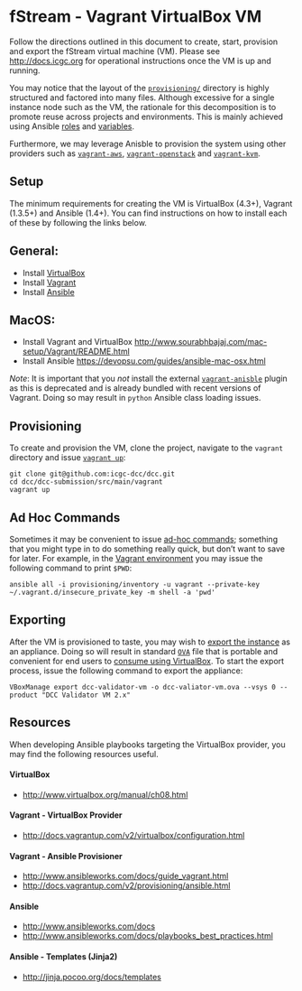 fStream - Vagrant VirtualBox VM
===

Follow the directions outlined in this document to create, start, provision and export the fStream virtual machine (VM). Please see http://docs.icgc.org for operational instructions once the VM is up and running.

You may notice that the layout of the [`provisioning/`](provisioning) directory is highly structured and factored into many files. Although excessive for a single instance node such as the VM, the rationale for this decomposition is to promote reuse across projects and environments. This is mainly achieved using Ansible [roles](http://www.ansibleworks.com/docs/playbooks_roles.html) and [variables](http://www.ansibleworks.com/docs/playbooks_variables.html).

Furthermore, we may leverage Anisble to provision the system using other providers such as [`vagrant-aws`](https://github.com/mitchellh/vagrant-aws), [`vagrant-openstack`](https://github.com/cloudbau/vagrant-openstack-plugin) and [`vagrant-kvm`](https://github.com/adrahon/vagrant-kvm).

Setup
---
The minimum requirements for creating the VM is VirtualBox (4.3+), Vagrant (1.3.5+) and Ansible (1.4+). You can find instructions on how to install each of these by following the links below.

## General:

- Install [VirtualBox](https://www.virtualbox.org/wiki/Downloads)
- Install [Vagrant](http://downloads.vagrantup.com)
- Install [Ansible](http://www.ansibleworks.com/docs/intro_installation.html)

## MacOS:

- Install Vagrant and VirtualBox http://www.sourabhbajaj.com/mac-setup/Vagrant/README.html
- Install Ansible https://devopsu.com/guides/ansible-mac-osx.html

*Note*: It is important that you _not_ install the external [`vagrant-anisble`](https://github.com/dsander/vagrant-ansible) plugin as this is deprecated and is already bundled with recent versions of Vagrant. Doing so may result in `python` Ansible class loading issues.

Provisioning
---
To create and provision the VM, clone the project, navigate to the `vagrant` directory and issue [`vagrant up`](http://docs.vagrantup.com/v2/cli/up.html):
 
 	git clone git@github.com:icgc-dcc/dcc.git
 	cd dcc/dcc-submission/src/main/vagrant
	vagrant up

Ad Hoc Commands
---
Sometimes it may be convenient to issue [ad-hoc commands](http://www.ansibleworks.com/docs/intro_adhoc.html); something that you might type in to do something really quick, but don’t want to save for later. For example, in the [Vagrant environment](http://www.ansibleworks.com/docs/guide_vagrant.html#id5) you may issue the following command to print `$PWD`:

	ansible all -i provisioning/inventory -u vagrant --private-key ~/.vagrant.d/insecure_private_key -m shell -a 'pwd'

Exporting
---
After the VM is provisioned to taste, you may wish to [export the instance](https://www.virtualbox.org/manual/ch08.html#vboxmanage-export) as an appliance. Doing so will result in standard [`OVA`](http://en.wikipedia.org/wiki/Open_Virtualization_Format) file that is portable and convenient for end users to [consume using VirtualBox](https://www.virtualbox.org/manual/ch01.html#ovf). To start the export process, issue the following command to export the appliance:

	VBoxManage export dcc-validator-vm -o dcc-valiator-vm.ova --vsys 0 --product "DCC Validator VM 2.x"

Resources
---
When developing Ansible playbooks targeting the VirtualBox provider, you may find the following resources useful.

#### VirtualBox
- http://www.virtualbox.org/manual/ch08.html

#### Vagrant - VirtualBox Provider
- http://docs.vagrantup.com/v2/virtualbox/configuration.html

#### Vagrant - Ansible Provisioner
- http://www.ansibleworks.com/docs/guide_vagrant.html
- http://docs.vagrantup.com/v2/provisioning/ansible.html

#### Ansible
- http://www.ansibleworks.com/docs
- http://www.ansibleworks.com/docs/playbooks_best_practices.html

#### Ansible - Templates (Jinja2)
- http://jinja.pocoo.org/docs/templates
